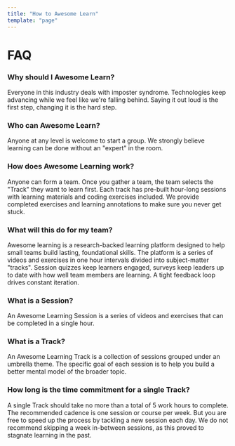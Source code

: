```yaml
---
title: "How to Awesome Learn"
template: "page"
---
```


# FAQ

### Why should I Awesome Learn?

Everyone in this industry deals with imposter syndrome. Technologies keep
advancing while we feel like we're falling behind. Saying it out loud is the
first step, changing it is the hard step.

### Who can Awesome Learn?

Anyone at any level is welcome to start a group. We strongly believe learning can be done without an "expert" in the room.

### How does Awesome Learning work?

Anyone can form a team. Once you gather a team,
the team selects the "Track" they want to learn first.
Each track has pre-built hour-long sessions with learning materials and coding
exercises included. We provide completed exercises and learning
annotations to make sure you never get stuck.

### What will this do for my team?

Awesome learning is a research-backed learning platform designed to help small
teams build lasting, foundational skills. The platform is a series of videos and
exercises in one hour intervals divided into subject-matter "tracks". Session
quizzes keep learners engaged, surveys keep leaders up to date with how well
team members are learning. A tight feedback loop drives constant iteration.

### What is a Session?

An Awesome Learning Session is a series of videos and exercises that can be
completed in a single hour.

### What is a Track?

An Awesome Learning Track is a collection of sessions grouped under an umbrella
theme. The specific goal of each session is to help you build a better mental
model of the broader topic.

### How long is the time commitment for a single Track?

A single Track should take no more than a total of 5 work hours to complete. The
recommended cadence is one session or course per week. But you are free to speed
up the process by tackling a new session each day. We do not recommend skipping
a week in-between sessions, as this proved to stagnate learning in the past.

